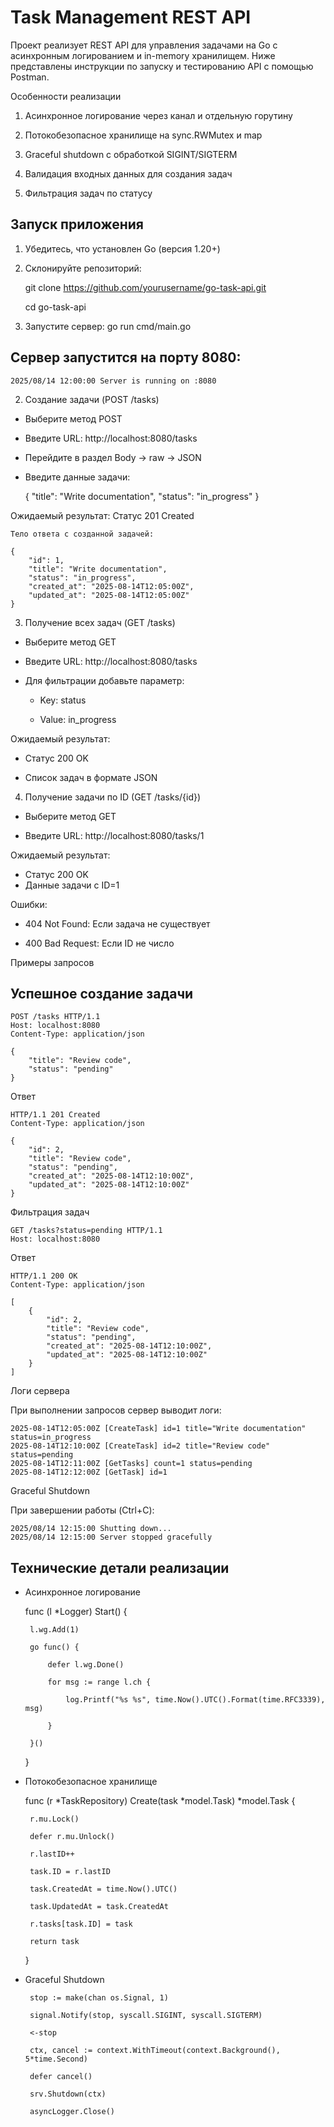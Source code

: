 # Task Management REST API

Проект реализует REST API для управления задачами на Go с асинхронным логированием и in-memory хранилищем. Ниже представлены инструкции по запуску и тестированию API с помощью Postman.

Особенности реализации

1. Асинхронное логирование через канал и отдельную горутину

2. Потокобезопасное хранилище на sync.RWMutex и map

3. Graceful shutdown с обработкой SIGINT/SIGTERM

4. Валидация входных данных для создания задач

5. Фильтрация задач по статусу

## Запуск приложения

1. Убедитесь, что установлен Go (версия 1.20+)

2. Склонируйте репозиторий:

    git clone https://github.com/yourusername/go-task-api.git

    cd go-task-api

3. Запустите сервер:
    go run cmd/main.go

## Сервер запустится на порту 8080:
    2025/08/14 12:00:00 Server is running on :8080

2. Создание задачи (POST /tasks)

 - Выберите метод POST

 - Введите URL: http://localhost:8080/tasks

 - Перейдите в раздел Body → raw → JSON

 - Введите данные задачи:

    {
        "title": "Write documentation",
        "status": "in_progress"
    }

Ожидаемый результат:
    Статус 201 Created

    Тело ответа с созданной задачей:

    {
        "id": 1,
        "title": "Write documentation",
        "status": "in_progress",
        "created_at": "2025-08-14T12:05:00Z",
        "updated_at": "2025-08-14T12:05:00Z"
    }

3. Получение всех задач (GET /tasks)
 - Выберите метод GET

 - Введите URL: http://localhost:8080/tasks

 - Для фильтрации добавьте параметр:

    - Key: status

    - Value: in_progress

Ожидаемый результат:

 - Статус 200 OK

 - Список задач в формате JSON

4. Получение задачи по ID (GET /tasks/{id})

 - Выберите метод GET

 - Введите URL: http://localhost:8080/tasks/1

Ожидаемый результат:
 - Статус 200 OK
 - Данные задачи с ID=1

Ошибки:

 - 404 Not Found: Если задача не существует

 - 400 Bad Request: Если ID не число

Примеры запросов

## Успешное создание задачи

    POST /tasks HTTP/1.1
    Host: localhost:8080
    Content-Type: application/json

    {
        "title": "Review code",
        "status": "pending"
    }

Ответ

    HTTP/1.1 201 Created
    Content-Type: application/json

    {
        "id": 2,
        "title": "Review code",
        "status": "pending",
        "created_at": "2025-08-14T12:10:00Z",
        "updated_at": "2025-08-14T12:10:00Z"
    }

Фильтрация задач

    GET /tasks?status=pending HTTP/1.1
    Host: localhost:8080

Ответ

    HTTP/1.1 200 OK
    Content-Type: application/json

    [
        {
            "id": 2,
            "title": "Review code",
            "status": "pending",
            "created_at": "2025-08-14T12:10:00Z",
            "updated_at": "2025-08-14T12:10:00Z"
        }
    ]

Логи сервера

При выполнении запросов сервер выводит логи:

    2025-08-14T12:05:00Z [CreateTask] id=1 title="Write documentation" status=in_progress
    2025-08-14T12:10:00Z [CreateTask] id=2 title="Review code" status=pending
    2025-08-14T12:11:00Z [GetTasks] count=1 status=pending
    2025-08-14T12:12:00Z [GetTask] id=1

Graceful Shutdown

При завершении работы (Ctrl+C):

    2025/08/14 12:15:00 Shutting down...
    2025/08/14 12:15:00 Server stopped gracefully

## Технические детали реализации

 - Асинхронное логирование

    func (l *Logger) Start() {

        l.wg.Add(1)

        go func() {

            defer l.wg.Done()

            for msg := range l.ch {

                log.Printf("%s %s", time.Now().UTC().Format(time.RFC3339), msg)

            }

        }()

    }

 - Потокобезопасное хранилище

    func (r *TaskRepository) Create(task *model.Task) *model.Task {

        r.mu.Lock()

        defer r.mu.Unlock()

        r.lastID++

        task.ID = r.lastID

        task.CreatedAt = time.Now().UTC()

        task.UpdatedAt = task.CreatedAt

        r.tasks[task.ID] = task

        return task

    }

 - Graceful Shutdown

        stop := make(chan os.Signal, 1)

        signal.Notify(stop, syscall.SIGINT, syscall.SIGTERM)

        <-stop

        ctx, cancel := context.WithTimeout(context.Background(), 5*time.Second)

        defer cancel()

        srv.Shutdown(ctx)

        asyncLogger.Close()